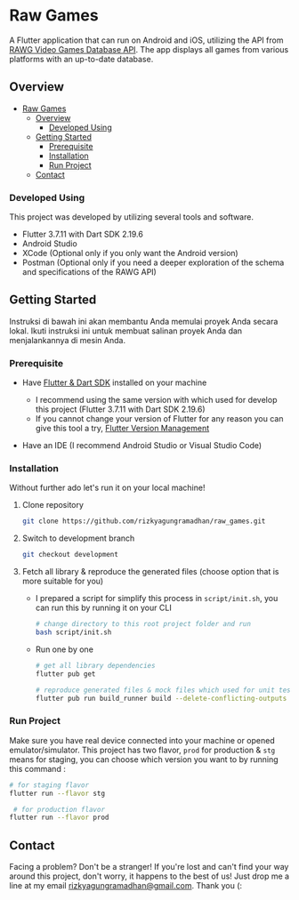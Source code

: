# Raw Games

A Flutter application that can run on Android and iOS, utilizing the API from [RAWG Video Games Database API](https://api.rawg.io/docs/).
The app displays all games from various platforms with an up-to-date database.

## Overview

- [Raw Games](#raw-games)
  - [Overview](#overview)
    - [Developed Using](#developed-using)
  - [Getting Started](#getting-started)
    - [Prerequisite](#prerequisite)
    - [Installation](#installation)
    - [Run Project](#run-project)
  - [Contact](#contact)

### Developed Using

This project was developed by utilizing several tools and software.

- Flutter 3.7.11 with Dart SDK 2.19.6
- Android Studio
- XCode (Optional only if you only want the Android version)
- Postman (Optional only if you need a deeper exploration of the schema and specifications of the RAWG API)

## Getting Started

Instruksi di bawah ini akan membantu Anda memulai proyek Anda secara lokal. Ikuti instruksi ini untuk membuat salinan proyek Anda dan menjalankannya di mesin Anda.
### Prerequisite

- Have [Flutter & Dart SDK](https://docs.flutter.dev/get-started/install) installed on your machine
  - I recommend using the same version with which used for develop this project (Flutter 3.7.11 with Dart SDK 2.19.6)
  - If you cannot change your version of Flutter for any reason you can give this tool a try, [Flutter Version Management](https://fvm.app/)

- Have an IDE (I recommend Android Studio or Visual Studio Code)

### Installation

Without further ado let's run it on your local machine!

1. Clone repository

    ```bash
    git clone https://github.com/rizkyagungramadhan/raw_games.git
    ```
    

2. Switch to development branch

    ```bash
    git checkout development
    ```


3. Fetch all library & reproduce the generated files (choose option that is more suitable for you)
   
   - I prepared a script for simplify this process in `script/init.sh`, you can run this by running it on your CLI

        ```bash
        # change directory to this root project folder and run
        bash script/init.sh
        ```
   - Run one by one

        ```bash
        # get all library dependencies
        flutter pub get
        ```
        ```bash
        # reproduce generated files & mock files which used for unit test
        flutter pub run build_runner build --delete-conflicting-outputs
        ```


### Run Project

Make sure you have real device connected into your machine or opened emulator/simulator.
This project has two flavor, `prod` for production & `stg` means for staging, you can choose which version you want to by running this command :

```bash
# for staging flavor
flutter run --flavor stg
```
```bash
 # for production flavor
flutter run --flavor prod
```

## Contact

Facing a problem? Don't be a stranger!
If you're lost and can't find your way around this project, don't worry, it happens to the best of us!
Just drop me a line at my email [rizkyagungramadhan@gmail.com](mailto:rizkyagungramadhan@gmail.com). Thank you (: